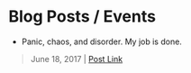 # Blog Posts / Events

* Panic, chaos, and disorder. My job is done.
> June 18, 2017 | [Post Link](https://liveitwith.tanya-jain.xyz/panic-chaos-and-disorder-my-job-is-done.html)
